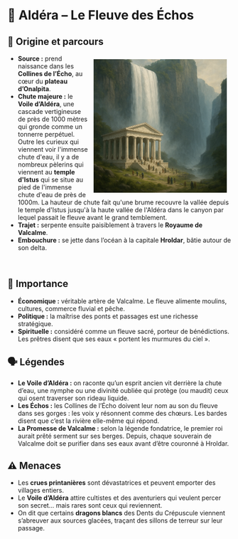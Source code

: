 # 🌊 Aldéra – Le Fleuve des Échos

## 📍 Origine et parcours
<img src="../../images/temple-istus.png" alt="Temple d'Istus" style="float: right; margin: 10px; width: 300px;" />

- **Source :** prend naissance dans les **Collines de l’Écho**, au cœur du **plateau d’Onalpita**.  
- **Chute majeure :** le **Voile d’Aldéra**, une cascade vertigineuse de près de 1000 mètres qui gronde comme un tonnerre perpétuel. Outre les curieux qui viennent voir l'immense chute d'eau, il y a de nombreux pèlerins qui viennent au **temple d'Istus** qui se situe au pied de l'immense chute d'eau de près de 1000m. La hauteur de chute fait qu'une brume recouvre la vallée depuis le temple d'Istus jusqu'à la haute vallée de l'Aldéra dans le canyon par lequel passait le fleuve avant le grand temblement.
- **Trajet :** serpente ensuite paisiblement à travers le **Royaume de Valcalme**.  
- **Embouchure :** se jette dans l’océan à la capitale **Hroldar**, bâtie autour de son delta. 

<br style="clear: both">

## 🌟 Importance
- **Économique :** véritable artère de Valcalme. Le fleuve alimente moulins, cultures, commerce fluvial et pêche.  
- **Politique :** la maîtrise des ponts et passages est une richesse stratégique.  
- **Spirituelle :** considéré comme un fleuve sacré, porteur de bénédictions. Les prêtres disent que ses eaux « portent les murmures du ciel ».  


## 🗣️ Légendes
- **Le Voile d’Aldéra :** on raconte qu’un esprit ancien vit derrière la chute d’eau, une nymphe ou une divinité oubliée qui protège (ou maudit) ceux qui osent traverser son rideau liquide.
- **Les Échos :** les Collines de l’Écho doivent leur nom au son du fleuve dans ses gorges : les voix y résonnent comme des chœurs. Les bardes disent que c’est la rivière elle-même qui répond.  
- **La Promesse de Valcalme :** selon la légende fondatrice, le premier roi aurait prêté serment sur ses berges. Depuis, chaque souverain de Valcalme doit se purifier dans ses eaux avant d’être couronné à Hroldar.  


## ⚠️ Menaces
- Les **crues printanières** sont dévastatrices et peuvent emporter des villages entiers.  
- Le **Voile d’Aldéra** attire cultistes et des aventuriers qui veulent percer son secret… mais rares sont ceux qui reviennent.  
- On dit que certains **dragons blancs** des Dents du Crépuscule viennent s’abreuver aux sources glacées, traçant des sillons de terreur sur leur passage.  
